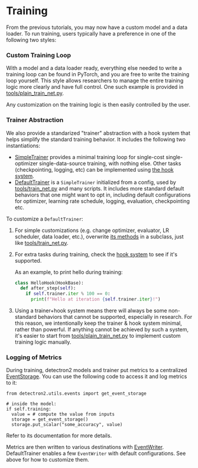 # Training

From the previous tutorials, you may now have a custom model and a data loader.
To run training, users typically have a preference in one of the following two styles:

### Custom Training Loop

With a model and a data loader ready, everything else needed to write a training loop can
be found in PyTorch, and you are free to write the training loop yourself.
This style allows researchers to manage the entire training logic more clearly and have full control.
One such example is provided in [tools/plain_train_net.py](../../tools/plain_train_net.py).

Any customization on the training logic is then easily controlled by the user.

### Trainer Abstraction

We also provide a standarized "trainer" abstraction with a
hook system that helps simplify the standard training behavior.
It includes the following two instantiations:

* [SimpleTrainer](../modules/engine.html#detectron2.engine.SimpleTrainer)
  provides a minimal training loop for single-cost single-optimizer single-data-source training, with nothing else.
  Other tasks (checkpointing, logging, etc) can be implemented using
  [the hook system](../modules/engine.html#detectron2.engine.HookBase).
* [DefaultTrainer](../modules/engine.html#detectron2.engine.defaults.DefaultTrainer) is a `SimpleTrainer` initialized from a config, used by
  [tools/train_net.py](../../tools/train_net.py) and many scripts.
  It includes more standard default behaviors that one might want to opt in,
  including default configurations for optimizer, learning rate schedule,
  logging, evaluation, checkpointing etc.

To customize a `DefaultTrainer`:

1. For simple customizations (e.g. change optimizer, evaluator, LR scheduler, data loader, etc.), overwrite [its methods](../modules/engine.html#detectron2.engine.defaults.DefaultTrainer) in a subclass, just like [tools/train_net.py](../../tools/train_net.py).
2. For extra tasks during training, check the
   [hook system](../modules/engine.html#detectron2.engine.HookBase) to see if it's supported.

   As an example, to print hello during training:
   ```python
   class HelloHook(HookBase):
     def after_step(self):
       if self.trainer.iter % 100 == 0:
         print(f"Hello at iteration {self.trainer.iter}!")
   ```
3. Using a trainer+hook system means there will always be some non-standard behaviors that cannot be supported, especially in research.
   For this reason, we intentionally keep the trainer & hook system minimal, rather than powerful.
   If anything cannot be achieved by such a system, it's easier to start from [tools/plain_train_net.py](../../tools/plain_train_net.py) to implement custom training logic manually.

### Logging of Metrics

During training, detectron2 models and trainer put metrics to a centralized [EventStorage](../modules/utils.html#detectron2.utils.events.EventStorage).
You can use the following code to access it and log metrics to it:
```
from detectron2.utils.events import get_event_storage

# inside the model:
if self.training:
  value = # compute the value from inputs
  storage = get_event_storage()
  storage.put_scalar("some_accuracy", value)
```

Refer to its documentation for more details.

Metrics are then written to various destinations with [EventWriter](../modules/utils.html#module-detectron2.utils.events).
DefaultTrainer enables a few `EventWriter` with default configurations.
See above for how to customize them.
